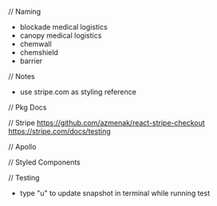 // Naming
- blockade medical logistics
- canopy medical logistics
- chemwall
- chemshield
- barrier

// Notes
- use stripe.com as styling reference

// Pkg Docs

// Stripe
https://github.com/azmenak/react-stripe-checkout
https://stripe.com/docs/testing

// Apollo

// Styled Components


// Testing
- type "u" to update snapshot in terminal while running test